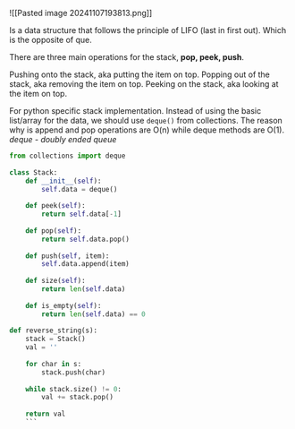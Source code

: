 ![[Pasted image 20241107193813.png]]

Is a data structure that follows the principle of LIFO (last in first out).
Which is the opposite of que.

There are three main operations for the stack, **pop, peek, push**.

Pushing onto the stack, aka putting the item on top.
Popping out of the stack, aka removing the item on top.
Peeking on the stack, aka looking at the item on top.

For python specific stack implementation.
Instead of using the basic list/array for the data, we should use `deque()` from collections.
The reason why is append and pop operations are O(n) while deque methods are O(1).
*deque - doubly ended queue*

```python
from collections import deque  
  
class Stack:  
    def __init__(self):  
        self.data = deque()  
  
    def peek(self):  
        return self.data[-1]  
  
    def pop(self):  
        return self.data.pop()  
  
    def push(self, item):  
        self.data.append(item)  
  
    def size(self):  
        return len(self.data)  
  
    def is_empty(self):  
        return len(self.data) == 0  
  
def reverse_string(s):  
    stack = Stack()  
    val = ''  
  
    for char in s:  
        stack.push(char)  
  
    while stack.size() != 0:  
        val += stack.pop()  
  
    return val
    ```